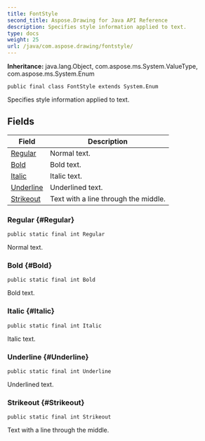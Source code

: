 ```yaml
---
title: FontStyle
second_title: Aspose.Drawing for Java API Reference
description: Specifies style information applied to text.
type: docs
weight: 25
url: /java/com.aspose.drawing/fontstyle/
---
```

**Inheritance:**
java.lang.Object, com.aspose.ms.System.ValueType, com.aspose.ms.System.Enum
```
public final class FontStyle extends System.Enum
```

Specifies style information applied to text.
## Fields

| Field | Description |
| --- | --- |
| [Regular](#Regular) | Normal text. |
| [Bold](#Bold) | Bold text. |
| [Italic](#Italic) | Italic text. |
| [Underline](#Underline) | Underlined text. |
| [Strikeout](#Strikeout) | Text with a line through the middle. |
### Regular {#Regular}
```
public static final int Regular
```


Normal text.

### Bold {#Bold}
```
public static final int Bold
```


Bold text.

### Italic {#Italic}
```
public static final int Italic
```


Italic text.

### Underline {#Underline}
```
public static final int Underline
```


Underlined text.

### Strikeout {#Strikeout}
```
public static final int Strikeout
```


Text with a line through the middle.

